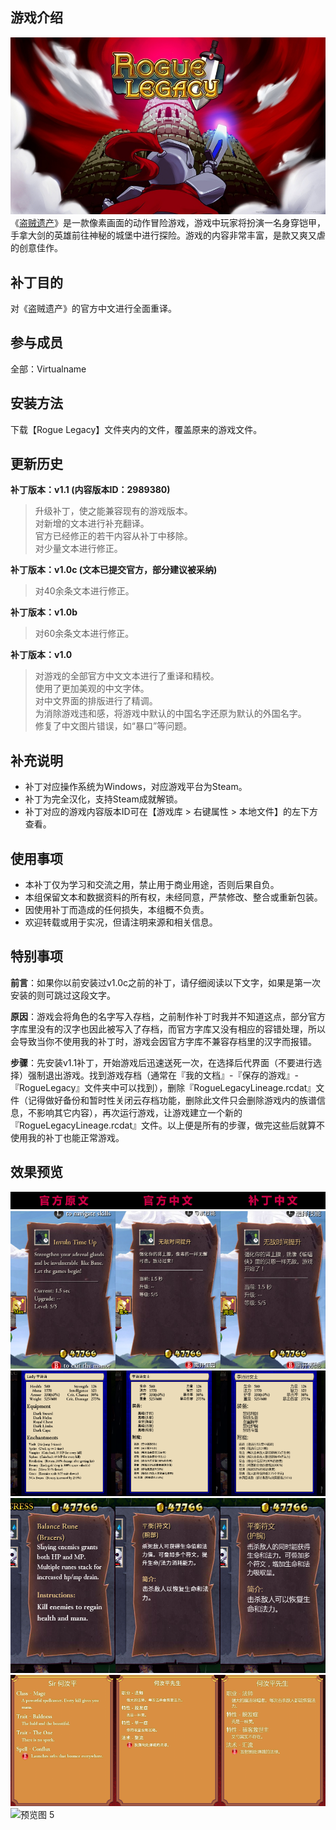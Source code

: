 ## 游戏介绍
![封面](https://github.com/VirtualCup/RogueLegacy_CN/blob/master/Preview/Cover.png?raw=true "封面")
《[盗贼遗产](https://store.steampowered.com/app/115800/)》是一款像素画面的动作冒险游戏，游戏中玩家将扮演一名身穿铠甲，手拿大剑的英雄前往神秘的城堡中进行探险。游戏的内容非常丰富，是款又爽又虐的创意佳作。

## 补丁目的
对《盗贼遗产》的官方中文进行全面重译。

## 参与成员
全部：Virtualname

## 安装方法
下载【Rogue Legacy】文件夹内的文件，覆盖原来的游戏文件。

## 更新历史
**补丁版本：v1.1 (内容版本ID：2989380)**
> 升级补丁，使之能兼容现有的游戏版本。   
> 对新增的文本进行补充翻译。   
> 官方已经修正的若干内容从补丁中移除。   
> 对少量文本进行修正。   

**补丁版本：v1.0c (文本已提交官方，部分建议被采纳)**
> 对40余条文本进行修正。 

**补丁版本：v1.0b**
> 对60余条文本进行修正。   

**补丁版本：v1.0**
> 对游戏的全部官方中文文本进行了重译和精校。     
> 使用了更加美观的中文字体。   
> 对中文界面的排版进行了精调。   
> 为消除游戏违和感，将游戏中默认的中国名字还原为默认的外国名字。   
> 修复了中文图片错误，如“暴口”等问题。   

## 补充说明
* 补丁对应操作系统为Windows，对应游戏平台为Steam。
* 补丁为完全汉化，支持Steam成就解锁。
* 补丁对应的游戏内容版本ID可在【游戏库 > 右键属性 > 本地文件】的左下方查看。

## 使用事项
* 本补丁仅为学习和交流之用，禁止用于商业用途，否则后果自负。   
* 本组保留文本和数据资料的所有权，未经同意，严禁修改、整合或重新包装。  
* 因使用补丁而造成的任何损失，本组概不负责。   
* 欢迎转载或用于实况，但请注明来源和相关信息。  

## 特别事项
**前言**：如果你以前安装过v1.0c之前的补丁，请仔细阅读以下文字，如果是第一次安装的则可跳过这段文字。

**原因**：游戏会将角色的名字写入存档，之前制作补丁时我并不知道这点，部分官方字库里没有的汉字也因此被写入了存档，而官方字库又没有相应的容错处理，所以会导致当你不使用我的补丁时，游戏会因官方字库不兼容存档里的汉字而报错。

**步骤**：先安装v1.1补丁，开始游戏后迅速送死一次，在选择后代界面（不要进行选择）强制退出游戏。找到游戏存档（通常在『我的文档』-『保存的游戏』-『RogueLegacy』文件夹中可以找到），删除『RogueLegacyLineage.rcdat』文件（记得做好备份和暂时性关闭云存档功能，删除此文件只会删除游戏内的族谱信息，不影响其它内容），再次运行游戏，让游戏建立一个新的『RogueLegacyLineage.rcdat』文件。以上便是所有的步骤，做完这些后就算不使用我的补丁也能正常游戏。

## 效果预览
![预览图 0](https://github.com/VirtualCup/RogueLegacy_CN/blob/master/Preview/Preview_0.png?raw=true "预览图 0")  
![预览图 1](https://github.com/VirtualCup/RogueLegacy_CN/blob/master/Preview/Preview_1.png?raw=true "预览图 1")   
![预览图 2](https://github.com/VirtualCup/RogueLegacy_CN/blob/master/Preview/Preview_2.png?raw=true "预览图 2")  
![预览图 3](https://github.com/VirtualCup/RogueLegacy_CN/blob/master/Preview/Preview_3.png?raw=true "预览图 3")  
![预览图 4](https://github.com/VirtualCup/RogueLegacy_CN/blob/master/Preview/Preview_4.png?raw=true "预览图 4")  
![预览图 5](https://github.com/VirtualCup/RogueLegacy_CN/blob/master/Preview/Preview_5.png?raw=true "预览图 5")  